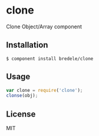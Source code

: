# clone

  Clone Object/Array component

## Installation

    $ component install bredele/clone

## Usage

```js
var clone = require('clone');
clonse(obj);
```

   

## License

  MIT

